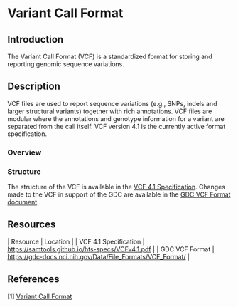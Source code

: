 # Variant Call Format #
## Introduction ##
The Variant Call Format (VCF) is a standardized format for storing and reporting genomic sequence variations.
## Description ##
VCF files are used to report sequence variations (e.g., SNPs, indels and larger structural variants) together with rich annotations. VCF files are modular where the annotations and genotype information for a variant are separated from the call itself. VCF version 4.1 is the currently active format specification.
### Overview ###
### Structure ###
The structure of the VCF is available in the [VCF 4.1 Specification](https://samtools.github.io/hts-specs/VCFv4.1.pdf). Changes made to the VCF in support of the GDC are available in the [GDC VCF Format document](https://gdc-docs.nci.nih.gov/Data/File_Formats/VCF_Format/).
## Resources ##
| Resource | Location |
| VCF 4.1 Specification | https://samtools.github.io/hts-specs/VCFv4.1.pdf |
| GDC VCF Format | https://gdc-docs.nci.nih.gov/Data/File_Formats/VCF_Format/ | 
## References ##
[1] [Variant Call Format](https://wiki.nci.nih.gov/display/TCGA/Variant+Call+Format)
